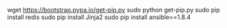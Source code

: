 wget https://bootstrap.pypa.io/get-pip.py 
sudo python get-pip.py
sudo pip install redis
sudo pip install Jinja2
sudo pip install ansible==1.8.4
